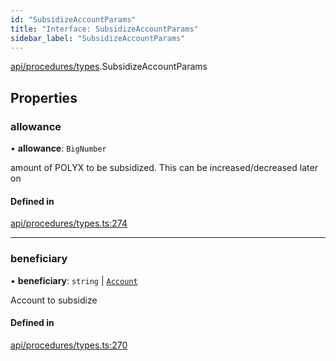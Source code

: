 ```yaml
---
id: "SubsidizeAccountParams"
title: "Interface: SubsidizeAccountParams"
sidebar_label: "SubsidizeAccountParams"
---
```


[api/procedures/types](../../../../../modules/API/Procedures/Types/Types.md).SubsidizeAccountParams

## Properties

### allowance

• **allowance**: `BigNumber`

amount of POLYX to be subsidized. This can be increased/decreased later on

#### Defined in

[api/procedures/types.ts:274](https://github.com/PolymeshAssociation/polymesh-sdk/blob/95f248df/src/api/procedures/types.ts#L274)

___

### beneficiary

• **beneficiary**: `string` \| [`Account`](../../../../../classes/API/Entities/Account/Account.md)

Account to subsidize

#### Defined in

[api/procedures/types.ts:270](https://github.com/PolymeshAssociation/polymesh-sdk/blob/95f248df/src/api/procedures/types.ts#L270)
